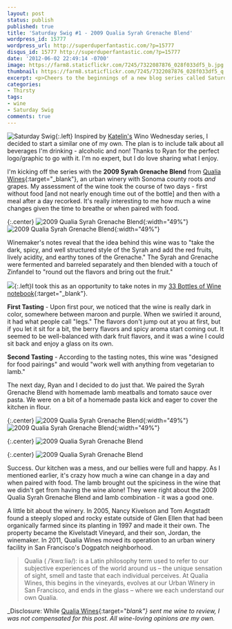 ```yaml
---
layout: post
status: publish
published: true
title: 'Saturday Swig #1 - 2009 Qualia Syrah Grenache Blend'
wordpress_id: 15777
wordpress_url: http://superduperfantastic.com/?p=15777
disqus_id: 15777 http://superduperfantastic.com/?p=15777
date: '2012-06-02 22:49:14 -0700'
image: https://farm8.staticflickr.com/7245/7322087876_028f033df5_b.jpg
thumbnail: https://farm8.staticflickr.com/7245/7322087876_028f033df5_q.jpg
excerpt: <p>Cheers to the beginnings of a new blog series called Saturday Swig! I'm kicking off the series with the <strong>2009 Syrah Grenache Blend</strong> from Qualia Wines.</p>
categories:
- Thirsty
tags:
- wine
- Saturday Swig
comments: true
---
```

![Saturday Swig](https://farm8.staticflickr.com/7240/7322171030_0166725d1c_o.png){:.left} Inspired by [Katelin's](http://prettysandyfeet.com/ "Pretty Sandy Feet") Wino Wednesday series, I decided to start a similar one of my own. The plan is to include talk about all beverages I'm drinking - alcoholic and non! Thanks to Ryan for the perfect logo/graphic to go with it. I'm no expert, but I do love sharing what I enjoy.

I'm kicking off the series with the **2009 Syrah Grenache Blend** from [Qualia Wines](https://twitter.com/qualiawines){:target="_blank"}, an urban winery with Sonoma county roots _and_ grapes. My assessment of the wine took the course of two days - first without food [and not nearly enough time out of the bottle] and then with a meal after a day recorked. It's really interesting to me how much a wine changes given the time to breathe or when paired with food.

{:.center}
![2009 Qualia Syrah Grenache Blend](https://farm8.staticflickr.com/7086/7300267326_e3a75ab1b9.jpg){:width="49%"} ![2009 Qualia Syrah Grenache Blend](https://farm8.staticflickr.com/7228/7322084106_366d4e3bb3.jpg){:width="49%"}

Winemaker's notes reveal that the idea behind this wine was to "take the dark, spicy, and well structured style of the Syrah and add the red fruits, lively acidity, and earthy tones of the Grenache." The Syrah and Grenache were fermented and barreled separately and then blended with a touch of Zinfandel to "round out the flavors and bring out the fruit."

![](https://farm8.staticflickr.com/7104/7300268682_1510aed342_m.jpg){:.left}I took this as an opportunity to take notes in my [33 Bottles of Wine notebook](http://www.amazon.com/gp/product/B004IZTK8G/ref=s9_simh_gw_p79_d0_g79_i1?pf_rd_m=ATVPDKIKX0DER&pf_rd_s=center-2&pf_rd_r=1H3GXRW0BSE65HR5EGQP&pf_rd_t=101&pf_rd_p=470938631&pf_rd_i=507846 "33 Bottles of Wine"){:target="_blank"}.

**First Tasting** - Upon first pour, we noticed that the wine is really dark in color, somewhere between maroon and purple. When we swirled it around, it had what people call "legs." The flavors don't jump out at you at first, but if you let it sit for a bit, the berry flavors and spicy aroma start coming out. It seemed to be well-balanced with dark fruit flavors, and it was a wine I could sit back and enjoy a glass on its own.

**Second Tasting** - According to the tasting notes, this wine was "designed for food pairings" and would "work well with anything from vegetarian to lamb."

The next day, Ryan and I decided to do just that. We paired the Syrah Grenache Blend with homemade lamb meatballs and tomato sauce over pasta. We were on a bit of a homemade pasta kick and eager to cover the kitchen in flour.

{:.center}
![2009 Qualia Syrah Grenache Blend](https://farm9.staticflickr.com/8144/7322055906_5072aa82cb.jpg){:width="49%"} ![2009 Qualia Syrah Grenache Blend](https://farm8.staticflickr.com/7089/7322061798_218f29d691.jpg){:width="49%"}

{:.center}
![2009 Qualia Syrah Grenache Blend](https://farm9.staticflickr.com/8015/7322065274_51869ed4f3_b.jpg)

{:.center}
![2009 Qualia Syrah Grenache Blend](https://farm8.staticflickr.com/7245/7322087876_028f033df5_b.jpg)

Success. Our kitchen was a mess, and our bellies were full and happy. As I mentioned earlier, it's crazy how much a wine can change in a day and when paired with food. The lamb brought out the spiciness in the wine that we didn't get from having the wine alone! They were right about the 2009 Qualia Syrah Grenache Blend and lamb combination - it was a good one.

A little bit about the winery. In 2005, Nancy Kivelson and Tom Angstadt found a steeply sloped and rocky estate outside of Glen Ellen that had been organically farmed since its planting in 1997 and made it their own. The property became the Kivelstadt Vineyard, and their son, Jordan, the winemaker. In 2011, Qualia Wines moved its operation to an urban winery facility in San Francisco's Dogpatch neighborhood.

> Qualia ( /ˈkwɑːliə/): is a Latin philosophy term used to refer to our subjective experiences of the world around us – the unique sensation of sight, smell and taste that each individual perceives. At Qualia Wines, this begins in the vineyards, evolves at our Urban Winery in San Francisco, and ends in the glass – where we each understand our own Qualia.

_Disclosure: While [Qualia Wines](https://twitter.com/qualiawines){:target="_blank"} sent me wine to review, I was not compensated for this post. All wine-loving opinions are my own._

